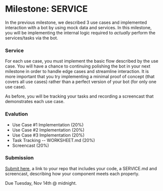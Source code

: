 # Milestone: SERVICE

In the previous milestone, we described 3 use cases and implemented interaction with a bot by using mock data and services. In this milestone, you will be implementing the internal logic required to *actually* perform the services/tasks via the bot.

### Service

For each use case, you must implement the basic flow described by the use case. You will have a chance to continuing polishing the bot in your next milestone in order to handle edge cases and streamline interaction. It is more important that you try implementing a minimal proof of concept (that covers all use cases) rather than a perfect version of your bot (for only one use case).

As before, you will be tracking your tasks and recording a screencast that demonstrates each use case.

### Evalution

* Use Case #1 Implementation (20%)
* Use Case #2 Implementation (20%)
* Use Case #3 Implementation (20%)
* Task Tracking -- WORKSHEET.md (20%)
* Screencast (20%)

### Submission

[Submit here](https://docs.google.com/forms/d/e/1FAIpQLSeaSKYWXDYvURLPuW9XlIAPAQlq6YW5NvAe8a0Ja4oiRekJOw/viewform?usp=sf_link), a link to your repo that includes your code, a SERVICE.md and screencast, describing how your component meets each property.

Due Tuesday, Nov 14th @ midnight.
